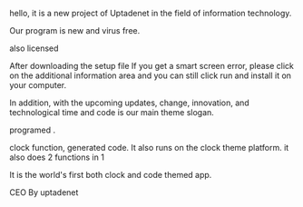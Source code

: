 hello, it is a new project of Uptadenet in the field of information technology.

Our program is new and virus free.

also licensed

After downloading the setup file
If you get a smart screen error, please click on the additional information area and you can still click run and install it on your computer.

In addition, with the upcoming updates, change, innovation, and technological time and code is our main theme slogan.


programed .

clock function,
generated code.
It also runs on the clock theme platform.
it also does 2 functions in 1

It is the world's first both clock and code themed app.

CEO By uptadenet
